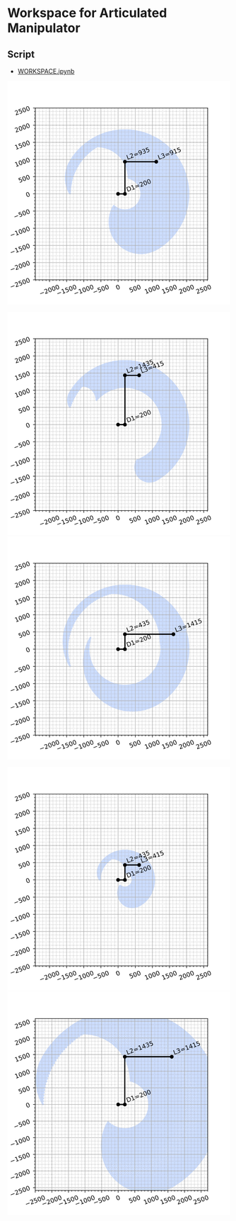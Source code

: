 # Workspace for Articulated Manipulator



## Script

* [WORKSPACE.ipynb](WORKSPACE.ipynb)

![](CASE01.svg)

![](CASE02.svg)
![](CASE03.svg)

![](CASE04.svg)
![](CASE05.svg)
